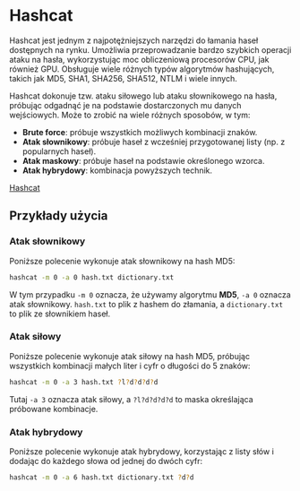 # Hashcat

Hashcat jest jednym z najpotężniejszych narzędzi do łamania haseł dostępnych na rynku. Umożliwia przeprowadzanie bardzo szybkich operacji ataku na hasła, wykorzystując moc obliczeniową procesorów CPU, jak również GPU. Obsługuje wiele różnych typów algorytmów hashujących, takich jak MD5, SHA1, SHA256, SHA512, NTLM i wiele innych.

Hashcat dokonuje tzw. ataku siłowego lub ataku słownikowego na hasła, próbując odgadnąć je na podstawie dostarczonych mu danych wejściowych. Może to zrobić na wiele różnych sposobów, w tym:

- **Brute force**: próbuje wszystkich możliwych kombinacji znaków.
- **Atak słownikowy**: próbuje haseł z wcześniej przygotowanej listy (np. z popularnych haseł).
- **Atak maskowy**: próbuje haseł na podstawie określonego wzorca.
- **Atak hybrydowy**: kombinacja powyższych technik.

[Hashcat](https://hashcat.net/hashcat/)

## Przykłady użycia

### Atak słownikowy

Poniższe polecenie wykonuje atak słownikowy na hash MD5:

```bash
hashcat -m 0 -a 0 hash.txt dictionary.txt
```

W tym przypadku `-m 0` oznacza, że używamy algorytmu **MD5**, `-a 0` oznacza atak słownikowy. `hash.txt` to plik z hashem do złamania, a `dictionary.txt` to plik ze słownikiem haseł.

### Atak siłowy

Poniższe polecenie wykonuje atak siłowy na hash MD5, próbując wszystkich kombinacji małych liter i cyfr o długości do $5$ znaków:

```bash
hashcat -m 0 -a 3 hash.txt ?l?d?d?d?d
```

Tutaj `-a 3` oznacza atak siłowy, a `?l?d?d?d?d` to maska określająca próbowane kombinacje.

### Atak hybrydowy

Poniższe polecenie wykonuje atak hybrydowy, korzystając z listy słów i dodając do każdego słowa od jednej do dwóch cyfr:

```bash
hashcat -m 0 -a 6 hash.txt dictionary.txt ?d?d
```
